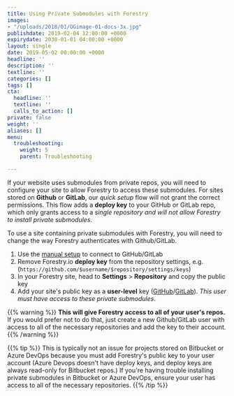 ```yaml
---
title: Using Private Submodules with Forestry
images:
- "/uploads/2018/01/OGimage-01-docs-3x.jpg"
publishdate: 2019-02-04 12:00:00 +0000
expirydate: 2030-01-01 04:00:00 +0000
layout: single
date: 2019-05-02 00:00:00 +0000
headline: ''
description: ''
textline: ''
categories: []
tags: []
cta:
  headline: ''
  textline: ''
  calls_to_action: []
private: false
weight: ''
aliases: []
menu:
  troubleshooting:
    weight: 5
    parent: Troubleshooting

---
```


If your website uses submodules from private repos, you will need to configure your site to allow Forestry to access these submodules. For sites stored on **Github** or **GitLab**, our _quick setup_ flow will not grant the correct permissions. This flow adds a **deploy key** to your GitHub or GitLab repo, which only grants access to a _single repository and will not allow Forestry to install private submodules_.

To use a site containing private submodules with Forestry, you will need to change the way Forestry authenticates with Github/GitLab.

1. Use the [manual setup](/docs/git-sync/manual-setup/) to connect to GitHub/GitLab
2. Remove Forestry.io **deploy key** from the repository settings, e.g. (`https://github.com/$username/$repository/settings/keys`)
3. In your Forestry site, head to **Settings** > **Repository** and copy the public key
4. Add your site's public key as a **user-level** key ([GitHub](https://github.com/settings/keys)/[GitLab](https://gitlab.com/profile/keys)). _This user must have access to these private submodules_.

{{% warning %}}
**This will give Forestry access to all of your user's repos.** If you would prefer not to do that, just create a new Github/GitLab user with access to all of the necessary repositories and add the key to their account.
{{% /warning %}}

{{% tip %}}
This is typically not an issue for projects stored on Bitbucket or Azure DevOps because you must add Forestry's public key to your user account (Azure Devops doesn't have deploy keys, and deploy keys are always read-only for Bitbucket repos.) If you're having trouble installing private submodules in Bitbucket or Azure DevOps, ensure your user has access to all of the necessary repositories.
{{% /tip %}}
